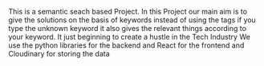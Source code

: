 This is a semantic seach based Project. In this Project our main aim is to give the solutions on the basis of keywords instead of using the tags if you type the unknown keyword it also gives the relevant things according to your keyword. It just beginning to create a hustle in the Tech Industry
We use the python libraries for the backend and React for the frontend and Cloudinary for storing the data
